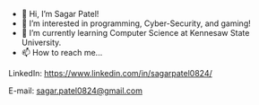 - 👋 Hi, I’m Sagar Patel!
- 👀 I’m interested in programming, Cyber-Security, and gaming!
- 🌱 I’m currently learning Computer Science at Kennesaw State University.
- 📫 How to reach me...

LinkedIn: https://www.linkedin.com/in/sagarpatel0824/

E-mail: sagar.patel0824@gmail.com
